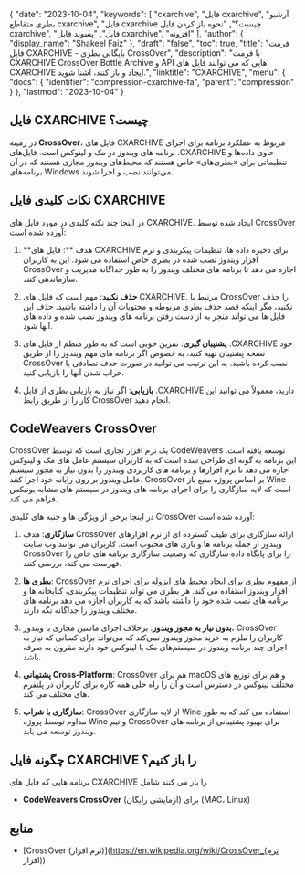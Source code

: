 {
  "date": "2023-10-04",
  "keywords": [
"cxarchive",
"فایل cxarchive",
"آرشیو بطری متقاطع cxarchive",
"فایل cxarchive چیست؟",
"نحوه باز کردن فایل cxarchive",
"فایل",
"پسوند فایل cxarchive",
"افزونه"
],
  "author": {
    "display_name": "Shakeel Faiz"
},
  "draft": "false",
  "toc": true,
  "title": "فرمت فایل CXARCHIVE - بایگانی بطری CrossOver",
  "description": "با فرمت CXARCHIVE CrossOver Bottle Archive و API هایی که می توانند فایل های CXARCHIVE ایجاد و باز کنند، آشنا شوید.",
  "linktitle": "CXARCHIVE",
  "menu": {
    "docs": {
      "identifier": "compression-cxarchive-fa",
      "parent": "compression"
}
},
  "lastmod": "2023-10-04"
}

## فایل CXARCHIVE چیست؟

در زمینه **CrossOver**، فایل های CXARCHIVE مربوط به عملکرد برنامه برای اجرای برنامه های ویندوز در مک و لینوکس است. فایل‌های .CXARCHIVE حاوی داده‌ها و تنظیماتی برای «بطری‌های» خاص هستند که محیط‌های ویندوز مجازی هستند که در آن برنامه‌های Windows می‌توانند نصب و اجرا شوند.

## نکات کلیدی فایل CXARCHIVE

در اینجا چند نکته کلیدی در مورد فایل های CXARCHIVE. ایجاد شده توسط CrossOver آورده شده است:

1.  **هدف **: فایل های CXARCHIVE برای ذخیره داده ها، تنظیمات پیکربندی و نرم افزار ویندوز نصب شده در بطری خاص استفاده می شود. این به کاربران CrossOver اجازه می دهد تا برنامه های مختلف ویندوز را به طور جداگانه مدیریت و سازماندهی کنند.
    
2.  **حذف نکنید**: مهم است که فایل های CXARCHIVE. مرتبط با CrossOver را حذف نکنید، مگر اینکه قصد حذف بطری مربوطه و محتویات آن را داشته باشید. حذف این فایل ها می تواند منجر به از دست رفتن برنامه های ویندوز نصب شده و داده های آنها شود.
    
3.  **پشتیبان گیری**: تمرین خوبی است که به طور منظم از فایل های .CXARCHIVE خود نسخه پشتیبان تهیه کنید، به خصوص اگر برنامه های مهم ویندوز را از طریق CrossOver نصب کرده باشید. به این ترتیب می توانید در صورت حذف تصادفی یا خراب شدن آنها را بازیابی کنید.
    
4.  **بازیابی**: اگر نیاز به بازیابی بطری از فایل .CXARCHIVE دارید، معمولاً می توانید این کار را از طریق رابط CrossOver انجام دهید. 

## CodeWeavers CrossOver

CrossOver یک نرم افزار تجاری است که توسط CodeWeavers توسعه یافته است. این برنامه به گونه ای طراحی شده است که به کاربران سیستم عامل های مک و لینوکس اجازه می دهد تا نرم افزارها و برنامه های کاربردی ویندوز را بدون نیاز به مجوز سیستم عامل ویندوز بر روی رایانه خود اجرا کنند. CrossOver بر اساس پروژه منبع باز Wine است که لایه سازگاری را برای اجرای برنامه های ویندوز در سیستم های مشابه یونیکس فراهم می کند.

در اینجا برخی از ویژگی ها و جنبه های کلیدی CrossOver آورده شده است:

1.  **سازگاری**: هدف CrossOver ارائه سازگاری برای طیف گسترده ای از نرم افزارهای ویندوز از جمله برنامه ها و بازی های محبوب است. کاربران می توانند وب سایت CrossOver را برای پایگاه داده سازگاری که وضعیت سازگاری برنامه های خاص را فهرست می کند، بررسی کنند.
    
2.  **بطری ها**: CrossOver از مفهوم بطری برای ایجاد محیط های ایزوله برای اجرای نرم افزار ویندوز استفاده می کند. هر بطری می تواند تنظیمات پیکربندی، کتابخانه ها و برنامه های نصب شده خود را داشته باشد که به کاربران اجازه می دهد برنامه های مختلف ویندوز را جداگانه نگه دارند.
    
3.  **بدون نیاز به مجوز ویندوز**: برخلاف اجرای ماشین مجازی با ویندوز، CrossOver کاربران را ملزم به خرید مجوز ویندوز نمی‌کند که می‌تواند برای کسانی که نیاز به اجرای چند برنامه ویندوز در سیستم‌های مک یا لینوکس خود دارند مقرون به صرفه باشد.
    
4.  **پشتیبانی Cross-Platform**: CrossOver هم برای macOS و هم برای توزیع های مختلف لینوکس در دسترس است و آن را راه حلی همه کاره برای کاربران در پلتفرم های مختلف می کند.
    
5.  **سازگاری با شراب**: CrossOver از لایه سازگاری Wine استفاده می کند که به طور مداوم توسط پروژه Wine و تیم CrossOver برای بهبود پشتیبانی از برنامه های ویندوز توسعه می یابد.

## چگونه فایل CXARCHIVE را باز کنیم؟

برنامه هایی که فایل های CXARCHIVE را باز می کنند شامل

- **CodeWeavers CrossOver** (آزمایشی رایگان) برای (MAC، Linux)

## منابع
* [CrossOver (نرم افزار)](https://en.wikipedia.org/wiki/CrossOver_(نرم افزار))


